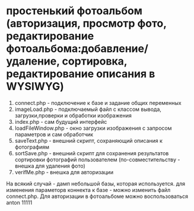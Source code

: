 простенький фотоальбом (авторизация, просмотр фото, редактирование фотоальбома:добавление/удаление, сортировка, редактирование описания в WYSIWYG)
=======
1. connect.php - подключение к базе и задание общих переменных
2. imageLoad.php - подключаемый файл с классом вывода, загрузки,проверки и обработки изображения
3. index.php - сам будущий интерфейс
4. loadFileWindow.php - окно загрузки изображения с запросом параметров и сам обработчик
5. saveText.php - внешний скрипт, сохраняющий описания к фотографиям
6. sortSave.php - внешний скрипт для сохранения результатов сортировки фотографий пользователем (по-совместительству - внешка для удаления фото)
7. verifMe.php - внешка для авторизации


На всякий случай - дамп небольшой базы, которая используется. для изменения параметорв коннекта к базе - можно изменить файл connect.php.
Для авторизации в фотоальбоме можно воспользоваться anton 11111